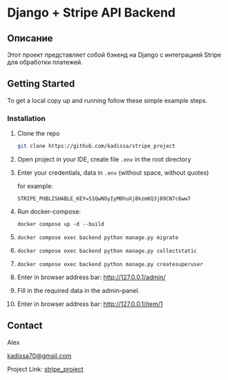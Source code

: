# Django + Stripe API Backend

## Описание

Этот проект представляет собой бэкенд на Django с интеграцией Stripe для обработки платежей. 


<!-- GETTING STARTED -->

## Getting Started


To get a local copy up and running follow these simple example steps.



### Installation

1. Clone the repo
   ```sh
   git clone https://github.com/kadissa/stripe_project
   ```
2. Open project in your IDE, create file `.env` in the root directory

3. Enter your credentials, data in `.env` (without space, without quotes)

    for example:
   ```
   STRIPE_PUBLISHABLE_KEY=51QwNOyIyM0huXj8kzmKQ3j89CN7c6ww7
   
   ```

4. Run docker-compose:

   ```docker compose up -d --build```
5. ```docker compose exec backend python manage.py migrate```
6. ```docker compose exec backend python manage.py collectstatic ```
7. ```docker compose exec backend python manage.py createsuperuser```
8. Enter in browser address bar: http://127.0.0.1/admin/
9. Fill in the required data in the admin-panel.
10. Enter in browser address bar: http://127.0.0.1/item/1




## Contact

Alex 

kadissa70@gmail.com

Project
Link: [stripe_project](https://github.com/kadissa/stripe_project)